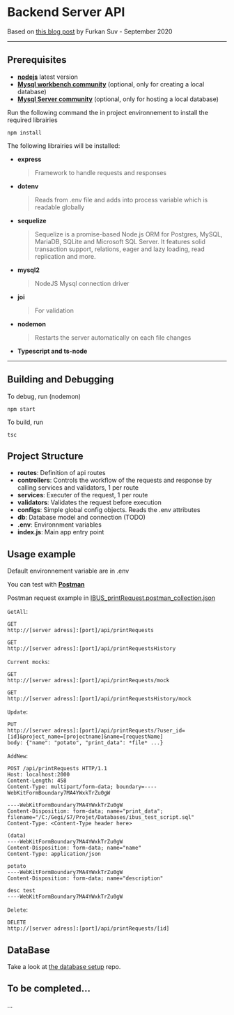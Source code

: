 # Backend Server API
Based on [this blog post](https://blog.dbi-services.com/build-api-backend-server-with-nodejs-and-postgresql/) by Furkan Suv - September 2020

---
## Prerequisites

 - [**nodejs**](https://nodejs.org/en/) latest version
 - [**Mysql workbench community**](https://dev.mysql.com/downloads/workbench/) (optional, only for creating a local database)
 - [**Mysql Server community**](https://dev.mysql.com/downloads/mysql/) (optional, only for hosting a local database)
   
Run the following command the in project environnement to install the required librairies 
```
npm install 
```
The following librairies will be installed:
- **express** 
  	>Framework to handle requests and responses
- **dotenv**
  	>Reads from .env file and adds into process variable which is readable globally
- **sequelize**
	>Sequelize is a promise-based Node.js ORM for Postgres, MySQL, MariaDB, SQLite and Microsoft SQL Server. It features solid transaction support, relations, eager and lazy loading, read replication and more.
- **mysql2**
	>NodeJS Mysql connection driver
- **joi**
	>For validation
- **nodemon**
	>Restarts the server automatically on each file changes
- **Typescript and ts-node**

---
## Building and Debugging
To debug, run (nodemon)
```
npm start 
```

To build, run 
```
tsc 
```

## Project Structure

- **routes**: Definition of api routes 
- **controllers**: Controls the workflow of the requests and response by calling services and validators, 1 per route
- **services**: Executer of the request, 1 per route
- **validators**: Validates the request before execution
- **configs**: Simple global config objects. Reads the .env attributes
- **db**: Database model and connection (TODO)
- **.env**: Environnment variables
- **index.js**: Main app entry point

## Usage example

Default environnement variable are in .env

You can test with [**Postman**](https://www.postman.com/downloads/)

Postman request example in [IBUS_printRequest.postman_collection.json](IBUS_printRequest.postman_collection.json)

`GetAll`:
```
GET
http://[server adress]:[port]/api/printRequests

GET
http://[server adress]:[port]/api/printRequestsHistory
```

`Current mocks`:
```
GET
http://[server adress]:[port]/api/printRequests/mock

GET
http://[server adress]:[port]/api/printRequestsHistory/mock
```

`Update`:
```
PUT
http://[server adress]:[port]/api/printRequests/?user_id=[id]&project_name=[projectname]&name=[requestName]
body: {"name": "potato", "print_data": *file* ...}
```

`AddNew`:
```
POST /api/printRequests HTTP/1.1
Host: localhost:2000
Content-Length: 458
Content-Type: multipart/form-data; boundary=----WebKitFormBoundary7MA4YWxkTrZu0gW

----WebKitFormBoundary7MA4YWxkTrZu0gW
Content-Disposition: form-data; name="print_data"; filename="/C:/Gegi/S7/Projet/Databases/ibus_test_script.sql"
Content-Type: <Content-Type header here>

(data)
----WebKitFormBoundary7MA4YWxkTrZu0gW
Content-Disposition: form-data; name="name"
Content-Type: application/json

potato
----WebKitFormBoundary7MA4YWxkTrZu0gW
Content-Disposition: form-data; name="description"

desc test
----WebKitFormBoundary7MA4YWxkTrZu0gW

```

`Delete`:
```
DELETE
http://[server adress]:[port]/api/printRequests/[id]
```
## DataBase
Take a look at [the database setup](https://github.com/IBUS-Sherbrooke/website-database) repo. 

## To be completed...
...